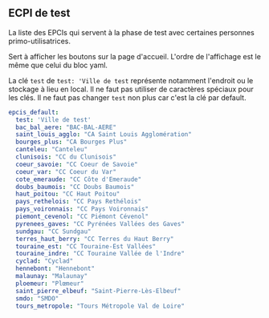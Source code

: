 ## ECPI de test

La liste des EPCIs qui servent à la phase de test avec certaines personnes primo-utilisatrices.

Sert à afficher les boutons sur la page d'accueil. L'ordre de l'affichage est le même que celui du bloc yaml.

La clé `test` de `test: 'Ville de test` représente notamment l'endroit ou le stockage à lieu en local. Il ne faut pas utiliser de caractères spéciaux pour les clés.
Il ne faut pas changer `test` non plus car c'est la clé par default.

```yaml
epcis_default:
  test: 'Ville de test'
  bac_bal_aere: "BAC-BAL-AERE"
  saint_louis_agglo: "CA Saint Louis Agglomération"
  bourges_plus: "CA Bourges Plus"
  canteleu: "Canteleu"
  clunisois: "CC du Clunisois"
  coeur_savoie: "CC Coeur de Savoie"
  coeur_var: "CC Coeur du Var"
  cote_emeraude: "CC Côte d'Emeraude"
  doubs_baumois: "CC Doubs Baumois"
  haut_poitou: "CC Haut Poitou"
  pays_rethelois: "CC Pays Rethélois"
  pays_voironnais: "CC Pays Voironnais"
  piemont_cevenol: "CC Piémont Cévenol"
  pyrenees_gaves: "CC Pyrénées Vallées des Gaves"
  sundgau: "CC Sundgau"
  terres_haut_berry: "CC Terres du Haut Berry"
  touraine_est: "CC Touraine-Est Vallées"
  touraine_indre: "CC Touraine Vallée de l'Indre"
  cyclad: "Cyclad"
  hennebont: "Hennebont"
  malaunay: "Malaunay"
  ploemeur: "Plœmeur"
  saint_pierre_elbeuf: "Saint-Pierre-Lès-Elbeuf"
  smdo: "SMDO"
  tours_metropole: "Tours Métropole Val de Loire"
  
  
  

```
